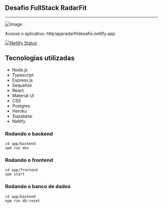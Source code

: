 ## Desafio FullStack RadarFit

<hr>

![image](https://user-images.githubusercontent.com/90651107/189455528-fba00b50-8580-48cb-bc5a-f9f460982a1c.png)


Acesse o aplicativo: http/appradarfitdesafio.netlify.app

[![Netlify Status](https://api.netlify.com/api/v1/badges/213be795-f9a9-40f7-920c-8b6125493749/deploy-status)](https://app.netlify.com/sites/appradarfitdesafio/deploys)

## Tecnologias utilizadas

- Node.js
- Typescript
- Express.js
- Sequelize
- React
- Material UI
- CSS
- Postgres
- Heroku
- Supabase
- Netlify

### Rodando o backend

```
cd app/backend
npm run dev
```

### Rodando o frontend

```
cd app/frontend
npm start
```

### Rodando o banco de dados

```
cd app/backend
npm run db:reset
```
